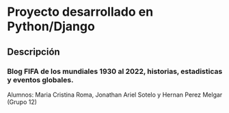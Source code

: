# Proyecto desarrollado en Python/Django
## Descripción
### Blog FIFA de los mundiales 1930 al 2022, historias, estadisticas y eventos globales.
Alumnos: Maria Cristina Roma, Jonathan Ariel Sotelo y Hernan Perez Melgar (Grupo 12)



